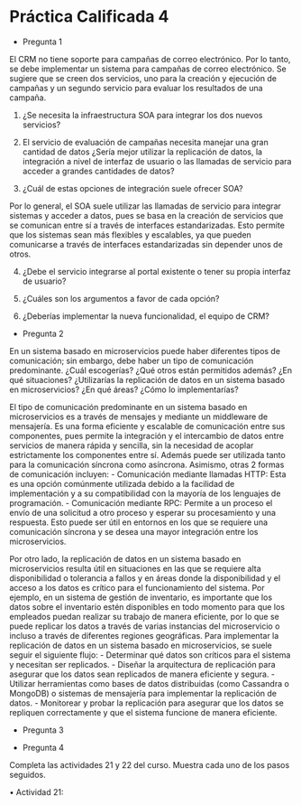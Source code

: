 # Práctica Calificada 4

- Pregunta 1

El CRM no tiene soporte para campañas de correo electrónico. Por lo tanto, se debe implementar un sistema para campañas de correo electrónico. Se sugiere que se creen dos servicios, uno para la creación y ejecución de campañas y un segundo servicio para evaluar los resultados de una campaña.

1. ¿Se necesita la infraestructura SOA para integrar los dos nuevos servicios?



2. El servicio de evaluación de campañas necesita manejar una gran cantidad de datos ¿Sería mejor utilizar la replicación de datos, la integración a nivel de interfaz de usuario o las llamadas de servicio para acceder a grandes cantidades de datos?



3. ¿Cuál de estas opciones de integración suele ofrecer SOA?

Por lo general, el SOA suele utilizar las llamadas de servicio para integrar sistemas y acceder a datos, pues se basa en la creación de servicios que se comunican entre sí a través de interfaces estandarizadas. Esto permite que los sistemas sean más flexibles y escalables, ya que pueden comunicarse a través de interfaces estandarizadas sin depender unos de otros.

4. ¿Debe el servicio integrarse al portal existente o tener su propia interfaz de usuario?



5. ¿Cuáles son los argumentos a favor de cada opción?



6. ¿Deberías implementar la nueva funcionalidad, el equipo de CRM?



- Pregunta 2

En un sistema basado en microservicios puede haber diferentes tipos de comunicación; sin embargo, debe haber un tipo de comunicación predominante. ¿Cuál escogerías? ¿Qué otros están permitidos además? ¿En qué situaciones? ¿Utilizarías la replicación de datos en un sistema basado en microservicios? ¿En qué áreas? ¿Cómo lo implementarías?

El tipo de comunicación predominante en un sistema basado en microservicios es a través de mensajes y mediante un middleware de mensajería. Es una forma eficiente y escalable de comunicación entre sus componentes, pues permite la integración y el intercambio de datos entre servicios de manera rápida y sencilla, sin la necesidad de acoplar estrictamente los componentes entre sí. Además puede ser utilizada tanto para la comunicación síncrona como asíncrona. Asimismo, otras 2 formas de comunicación incluyen:
    - Comunicación mediante llamadas HTTP: Esta es una opción comúnmente utilizada debido a la facilidad de implementación y a su compatibilidad con la mayoría de los lenguajes de programación.
    - Comunicación mediante RPC: Permite a un proceso el envío de una solicitud a otro proceso y esperar su procesamiento y una respuesta. Esto puede ser útil en entornos en los que se requiere una comunicación síncrona y se desea una mayor integración entre los microservicios.

Por otro lado, la replicación de datos en un sistema basado en microservicios resulta útil en situaciones en las que se requiere alta disponibilidad o tolerancia a fallos y en áreas donde la disponibilidad y el acceso a los datos es crítico para el funcionamiento del sistema. Por ejemplo, en un sistema de gestión de inventario, es importante que los datos sobre el inventario estén disponibles en todo momento para que los empleados puedan realizar su trabajo de manera eficiente, por lo que se puede replicar los datos a través de varias instancias del microservicio o incluso a través de diferentes regiones geográficas. Para implementar la replicación de datos en un sistema basado en microservicios, se suele seguir el siguiente flujo:
    - Determinar qué datos son críticos para el sistema y necesitan ser replicados.
    - Diseñar la arquitectura de replicación para asegurar que los datos sean replicados de manera eficiente y segura.
    - Utilizar herramientas como bases de datos distribuidas (como Cassandra o MongoDB) o sistemas de mensajería para implementar la replicación de datos.
    - Monitorear y probar la replicación para asegurar que los datos se repliquen correctamente y que el sistema funcione de manera eficiente.
    
- Pregunta 3



- Pregunta 4

Completa las actividades 21 y 22 del curso. Muestra cada uno de los pasos seguidos.

• Actividad 21:















